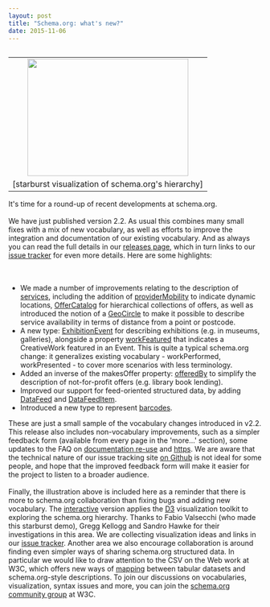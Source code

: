 ```yaml
---
layout: post
title: "Schema.org: what's new?"
date: 2015-11-06
---
```


<div dir="ltr" style="text-align: left;">
<table cellpadding="0" cellspacing="0" class="tr-caption-container" style="float: right; margin-left: 1em; text-align: right;"><tbody>
<tr><td style="text-align: center;"><a href="http://3.bp.blogspot.com/-Lz7j6MvwSxI/Vjy1B9fW0II/AAAAAAAArDE/d1r-aMksHLE/s1600/_schema_starburst.png" style="clear: right; margin-bottom: 1em; margin-left: auto; margin-right: auto;"><img border="0" height="233" src="http://3.bp.blogspot.com/-Lz7j6MvwSxI/Vjy1B9fW0II/AAAAAAAArDE/d1r-aMksHLE/s320/_schema_starburst.png" width="320" /></a></td></tr>
<tr><td class="tr-caption" style="text-align: center;">[starburst visualization of schema.org's hierarchy]</td></tr>
</tbody></table>
It's time for a round-up of recent developments at schema.org.<br />
<br />
We have just published version 2.2. As usual this combines many small fixes with a mix of new vocabulary, as well as efforts to improve the integration and documentation of our existing vocabulary. And as always you can read the full details in our <a href="http://schema.org/docs/releases.html">releases page</a>, which in turn links to our <a href="http://github.com/schemaorg/schemaorg/issues">issue tracker</a> for even more details. Here are some highlights:<br />
<br />
<br />
<ul style="text-align: left;">
<li>We made a number of improvements relating to the description of <a href="http://schema.org/Service">services</a>, including the addition of <a href="http://schema.org/providerMobility">providerMobility</a> to indicate dynamic locations, <a href="http://schema.org/OfferCatalog">OfferCatalog</a> for hierarchical collections of offers, as well as introduced the notion of a <a href="http://schema.org/GeoCircle">GeoCircle</a> to make it possible to describe service availability in terms of distance from a point or postcode.</li>
<li>A new type: <a href="http://schema.org/ExhibitionEvent">ExhibitionEvent</a> for describing exhibitions (e.g. in museums, galleries), alongside a property <a href="http://schema.org/workFeatured">workFeatured</a> that indicates a CreativeWork featured in an Event. This is quite a typical schema.org change: it generalizes existing vocabulary - workPerformed, workPresented - to cover more scenarios with less terminology. </li>
<li>Added an inverse of the makesOffer property: <a href="http://schema.org/offeredBy">offeredBy</a> to simplify the description of not-for-profit offers (e.g. library book lending).</li>
<li>Improved our support for feed-oriented structured data, by adding <a href="http://schema.org/DataFeed">DataFeed</a> and <a href="http://schema.org/DataFeed">DataFeedItem</a>. </li>
<li>Introduced a new type to represent <a href="http://schema.org/Barcode">barcodes</a>.</li>
</ul>
<div>
These are just a small sample of the vocabulary changes introduced in v2.2. This release also includes non-vocabulary improvements, such as a simpler feedback form (available from every page in the 'more...' section), some updates to the FAQ on <a href="http://schema.org/docs/faq.html#18">documentation re-use</a> and <a href="http://schema.org/docs/faq.html#19">https</a>. We are aware that the technical nature of our issue tracking site <a href="http://github.com/schemaorg/schemaorg/issues">on Github</a> is not ideal for some people, and hope that the improved feedback form will make it easier for the project to listen to a broader audience.</div>
<div>
<br /></div>
<div>
Finally, the illustration above is included here as a reminder that there is more to schema.org collaboration than fixing bugs and adding new vocabulary. The <a href="http://bl.ocks.org/danbri/1c121ea8bd2189cf411c">interactive</a> version applies the <a href="http://d3js.org/">D3</a> visualization toolkit to exploring the schema.org hierarchy. Thanks to Fabio Valsecchi (who made this starburst demo), Gregg Kellogg and Sandro Hawke for their investigations in this area. We are collecting visualization ideas and links in our <a href="https://github.com/schemaorg/schemaorg/issues/879">issue tracker</a>. Another area we also encourage collaboration is around finding even simpler ways of sharing schema.org structured data. In particular we would like to draw attention to the CSV on the Web work at W3C, which offers new ways of <a href="http://w3c.github.io/csvw/csv2rdf/?publishDate=2014-11-24#h-sotd">mapping</a> between tabular datasets and schema.org-style descriptions. To join our discussions on vocabularies, visualization, syntax issues and more, you can join the <a href="https://www.w3.org/community/schemaorg/">schema.org community group</a> at W3C.</div>
<div>
<br /></div>
<div>
<br /></div>
</div>